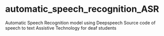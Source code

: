 # automatic_speech_recognition_ASR
Automatic Speech Recognition model using Deepspeech
Source code of speech to text 
Assistive Technology for deaf students
